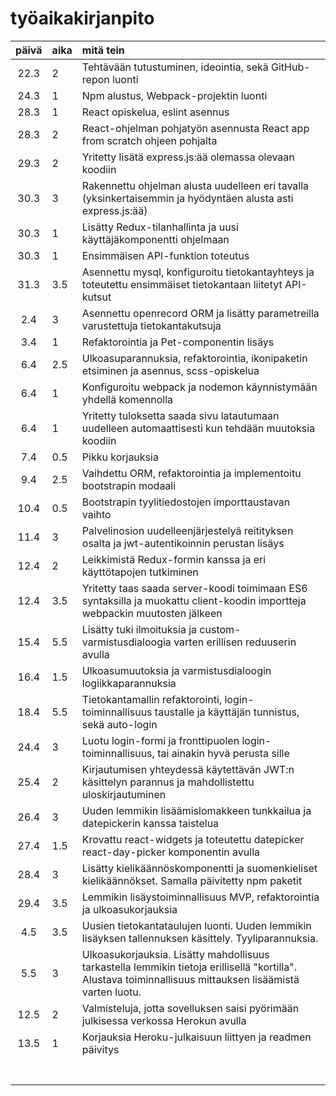 # työaikakirjanpito

| päivä | aika | mitä tein  |
| :----:|:-----| :-----|
| 22.3 | 2    | Tehtävään tutustuminen, ideointia, sekä GitHub-repon luonti |
| 24.3 | 1    | Npm alustus, Webpack-projektin luonti |
| 28.3 | 1    | React opiskelua, eslint asennus |
| 28.3 | 2    | React-ohjelman pohjatyön asennusta React app from scratch ohjeen pohjalta |
| 29.3 | 2    | Yritetty lisätä express.js:ää olemassa olevaan koodiin |
| 30.3 | 3    | Rakennettu ohjelman alusta uudelleen eri tavalla (yksinkertaisemmin ja hyödyntäen alusta asti express.js:ää) |
| 30.3 | 1    | Lisätty Redux-tilanhallinta ja uusi käyttäjäkomponentti ohjelmaan |
| 30.3 | 1    | Ensimmäisen API-funktion toteutus |
| 31.3 | 3.5  | Asennettu mysql, konfiguroitu tietokantayhteys ja toteutettu ensimmäiset tietokantaan liitetyt API-kutsut |
| 2.4  | 3    | Asennettu openrecord ORM ja lisätty parametreilla varustettuja tietokantakutsuja  |
| 3.4  | 1    | Refaktorointia ja Pet-componentin lisäys |
| 6.4  | 2.5  | Ulkoasuparannuksia, refaktorointia, ikonipaketin etsiminen ja asennus, scss-opiskelua |
| 6.4  | 1    | Konfiguroitu webpack ja nodemon käynnistymään yhdellä komennolla |
| 6.4  | 1    | Yritetty tuloksetta saada sivu latautumaan uudelleen automaattisesti kun tehdään muutoksia koodiin |
| 7.4  | 0.5  | Pikku korjauksia |
| 9.4  | 2.5  | Vaihdettu ORM, refaktorointia ja implementoitu bootstrapin modaali |
| 10.4 | 0.5  | Bootstrapin tyylitiedostojen importtaustavan vaihto |
| 11.4 | 3    | Palvelinosion uudelleenjärjestelyä reitityksen osalta ja jwt-autentikoinnin perustan lisäys |
| 12.4 | 2    | Leikkimistä Redux-formin kanssa ja eri käyttötapojen tutkiminen |
| 12.4 | 3.5  | Yritetty taas saada server-koodi toimimaan ES6 syntaksilla ja muokattu client-koodin importteja webpackin muutosten jälkeen |
| 15.4 | 5.5  | Lisätty tuki ilmoituksia ja custom-varmistusdialoogia varten erillisen reduuserin avulla |
| 16.4 | 1.5  | Ulkoasumuutoksia ja varmistusdialoogin logiikkaparannuksia |
| 18.4 | 5.5  | Tietokantamallin refaktorointi, login-toiminnallisuus taustalle ja käyttäjän tunnistus, sekä auto-login |
| 24.4 | 3    | Luotu login-formi ja fronttipuolen login-toiminnallisuus, tai ainakin hyvä perusta sille |
| 25.4 | 2    | Kirjautumisen yhteydessä käytettävän JWT:n käsittelyn parannus ja mahdollistettu uloskirjautuminen |
| 26.4 | 3    | Uuden lemmikin lisäämislomakkeen tunkkailua ja datepickerin kanssa taistelua |
| 27.4 | 1.5  | Krovattu react-widgets ja toteutettu datepicker react-day-picker komponentin avulla |
| 28.4 | 3    | Lisätty kielikäännöskomponentti ja suomenkieliset kielikäännökset. Samalla päivitetty npm paketit |
| 29.4 | 3.5  | Lemmikin lisäystoiminnallisuus MVP, refaktorointia ja ulkoasukorjauksia |
| 4.5  | 3.5  | Uusien tietokantataulujen luonti. Uuden lemmikin lisäyksen tallennuksen käsittely. Tyyliparannuksia. |
| 5.5  | 3    | Ulkoasukorjauksia. Lisätty mahdollisuus tarkastella lemmikin tietoja erillisellä "kortilla". Alustava toiminnallisuus mittauksen lisäämistä varten luotu. |
| 12.5 | 2    | Valmisteluja, jotta sovelluksen saisi pyörimään julkisessa verkossa Herokun avulla |
| 13.5 | 1    | Korjauksia Heroku-julkaisuun liittyen ja readmen päivitys |
|   |    |  |
|   |    |  |
|   |    |  |
|   |    |  |
|   |    |  |
|   |    |  |
|   |    |  |
